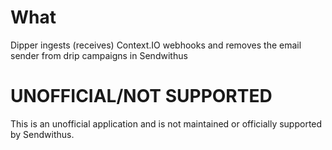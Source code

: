 # What

Dipper ingests (receives) Context.IO webhooks and removes the email sender from drip campaigns in Sendwithus

# UNOFFICIAL/NOT SUPPORTED

This is an unofficial application and is not maintained or officially supported by Sendwithus.
